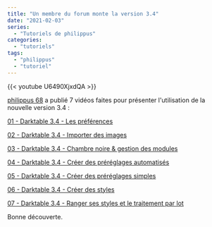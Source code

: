 ```yaml
---
title: "Un membre du forum monte la version 3.4"
date: "2021-02-03"
series:
  - "Tutoriels de philippus"
categories: 
  - "tutoriels"
tags: 
  - "philippus"
  - "tutoriel"
---
```


{{< youtube U6490XjxdQA >}}

[philippus 68](https://www.youtube.com/channel/UCLpuK7KugtsX8nglfDi5uCA) a publié 7 vidéos faites pour présenter l'utilisation de la nouvelle version 3.4 :

[01 - Darktable 3.4 - Les préférences](https://www.youtube.com/watch?v=U6490XjxdQA)

[02 - Darktable 3.4 - Importer des images](https://www.youtube.com/watch?v=27_WL8RxQ4s&t=10s)

[03 - Darktable 3.4 - Chambre noire & gestion des modules](https://www.youtube.com/watch?v=FhatTK3YyOo&t=35s)

[04 - Darktable 3.4 - Créer des préréglages automatisés](https://www.youtube.com/watch?v=0cw70l81Vdc&t=5s)

[05 - Darktable 3.4 - Créer des préréglages simples](https://www.youtube.com/watch?v=XfEdy01mZCs&t=5s)

[06 - Darktable 3.4 - Créer des styles](https://www.youtube.com/watch?v=8n0DlOTMZ0Y&t=6s)

[07 - Darktable 3.4 - Ranger ses styles et le traitement par lot](https://www.youtube.com/watch?v=mdl7WdBS7qU&t=6s)

Bonne découverte.
